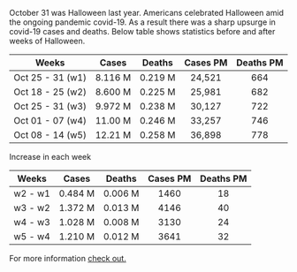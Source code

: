 October 31 was Halloween last year. Americans celebrated Halloween amid the ongoing pandemic covid-19. As a result there was a sharp upsurge in covid-19 cases and deaths. Below table shows statistics before and after weeks of Halloween.

|      Weeks       |   Cases    |   Deaths   |  Cases PM  |  Deaths PM  |
| -----------------|:----------:|:----------:|:----------:|:-----------:|
| Oct 25 - 31 (w1) |   8.116 M  |   0.219 M  |   24,521   |     664     |  
| Oct 18 - 25 (w2) |   8.600 M  |   0.225 M  |   25,981   |     682     |  
| Oct 25 - 31 (w3) |   9.972 M  |   0.238 M  |   30,127   |     722     |  
| Oct 01 - 07 (w4) |   11.00 M  |   0.246 M  |   33,257   |     746     |  
| Oct 08 - 14 (w5) |   12.21 M  |   0.258 M  |   36,898   |     778     |  


Increase in each week

|      Weeks       |   Cases    |   Deaths   |  Cases PM  |  Deaths PM  |
| -----------------|:----------:|:----------:|:----------:|:-----------:|
|     w2 - w1      |   0.484 M  |   0.006 M  |    1460    |     18      |  
|     w3 - w2      |   1.372 M  |   0.013 M  |    4146    |     40      |  
|     w4 - w3      |   1.028 M  |   0.008 M  |    3130    |     24      |  
|     w5 - w4      |   1.210 M  |   0.012 M  |    3641    |     32      |  


For more information [check out.](https://abcnews.go.com/Health/halloween-gatherings-cited-authorities-leading-covid-19-outbreaks/story?id=74195085)
